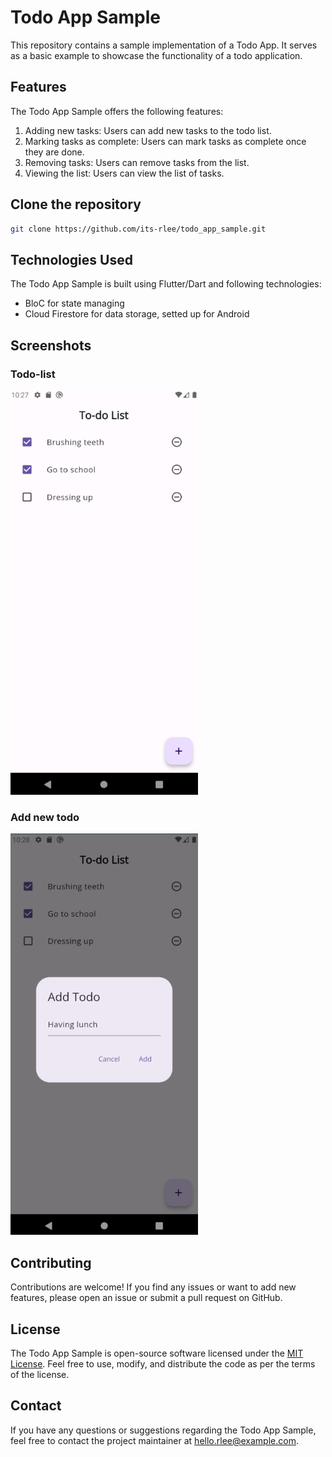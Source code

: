 # Todo App Sample

This repository contains a sample implementation of a Todo App. It serves as a basic example to showcase the functionality of a todo application.

## Features

The Todo App Sample offers the following features:

1. Adding new tasks: Users can add new tasks to the todo list.
2. Marking tasks as complete: Users can mark tasks as complete once they are done.
3. Removing tasks: Users can remove tasks from the list.
4. Viewing the list: Users can view the list of tasks.

## Clone the repository

```bash
git clone https://github.com/its-rlee/todo_app_sample.git
```

## Technologies Used

The Todo App Sample is built using Flutter/Dart and following technologies:

- BloC for state managing
- Cloud Firestore for data storage, setted up for Android

## Screenshots

### Todo-list
<img src="./assets/imgs/1.png" width="300">

### Add new todo
<img src="./assets/imgs/2.png" width="300">

## Contributing

Contributions are welcome! If you find any issues or want to add new features, please open an issue or submit a pull request on GitHub.

## License

The Todo App Sample is open-source software licensed under the [MIT License](LICENSE). Feel free to use, modify, and distribute the code as per the terms of the license.

## Contact

If you have any questions or suggestions regarding the Todo App Sample, feel free to contact the project maintainer at [hello.rlee@example.com](mailto:hello.rlee@example.com).

